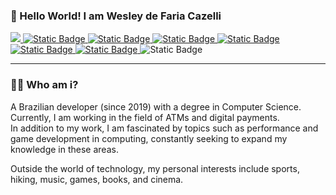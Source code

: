 ### 👋 Hello World! I am Wesley de Faria Cazelli

<p>
    <a href="https://www.linkedin.com/in/wesley-de-faria-cazelli-8850b01b0/">
        <img src="https://img.shields.io/badge/Linkedln-Linkedln?style=for-the-badge&logo=linkedin&color=%230A66C2&link=https%3A%2F%2Fwww.linkedin.com%2Fin%2Fwesley-de-faria-cazelli-8850b01b0%2F" />
    </a>
    <a href="mailto:fariawesley4@gmail.com">
        <img alt="Static Badge" src="https://img.shields.io/badge/Gmail-grey?style=for-the-badge&logo=gmail&color=%23EA4335">
    </a>
    <a href="https://twitter.com/wesleycazelli">
        <img alt="Static Badge" src="https://img.shields.io/badge/X%2FTwitter-black?style=for-the-badge&logo=x&color=%23000000&link=https%3A%2F%2Ftwitter.com%2Fwesleycazelli">
    </a>
    <a href="https://www.instagram.com/wesleycazelli/">
        <img alt="Static Badge" src="https://img.shields.io/badge/Instagram-grey?style=for-the-badge&logo=instagram&color=%23E4405F&link=https%3A%2F%2Fwww.instagram.com%2Fwesleycazelli%2F">
    </a>
    <a href="https://www.youtube.com/channel/UCGmtSPIB4g5r3sBhPDvVVJQ">
        <img alt="Static Badge" src="https://img.shields.io/badge/Youtube-grey?style=for-the-badge&logo=youtube&color=%23FF0000&link=https%3A%2F%2Fwww.youtube.com%2Fchannel%2FUCGmtSPIB4g5r3sBhPDvVVJQ">
    </a>
    <a href="https://www.facebook.com/wesley.cazelli">
        <img alt="Static Badge" src="https://img.shields.io/badge/Facebook-grey?style=for-the-badge&logo=facebook&color=%230866FF&link=https%3A%2F%2Fwww.facebook.com%2Fwesley.cazelli">
    </a>
    <a href="https://discord.com/users/252616631837130753">
        <img alt="Static Badge" src="https://img.shields.io/badge/Discord-brightgreen?style=for-the-badge&logo=discord&logoColor=white&color=%235865F2&link=https%3A%2F%2Fdiscord.com%2Fusers%2F252616631837130753">
    </a>
        <img alt="Static Badge" src="https://img.shields.io/badge/TikTok-passing?style=for-the-badge&logo=tiktok&color=%23000000&link=https%3A%2F%2Fwww.tiktok.com%2F%40wesleycazelli%3Fis_from_webapp%3D1%26sender_device%3Dpc">
</p>  

---  

### :technologist: Who am i?
A Brazilian developer (since 2019) with a degree in Computer Science. Currently, I am working in the field of ATMs and digital payments.  
In addition to my work, I am fascinated by topics such as performance and game development in computing, constantly seeking to expand my knowledge in these areas.

Outside the world of technology, my personal interests include sports, hiking, music, games, books, and cinema.

<!--
**elaimaz/elaimaz** is a ✨ _special_ ✨ repository because its `README.md` (this file) appears on your GitHub profile.

Here are some ideas to get you started:

- 🔭 I’m currently working on ...
- 🌱 I’m currently learning ...
- 👯 I’m looking to collaborate on ...
- 🤔 I’m looking for help with ...
- 💬 Ask me about ...
- 📫 How to reach me: ...
- 😄 Pronouns: ...
- ⚡ Fun fact: ...
-->
